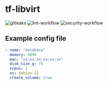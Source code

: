 # tf-libvirt

![gitleaks](https://github.com/soerenschneider/tf-libvirt/actions/workflows/gitleaks.yaml/badge.svg)
![lint-workflow](https://github.com/soerenschneider/tf-libvirt/actions/workflows/lint.yaml/badge.svg)
![security-workflow](https://github.com/soerenschneider/tf-libvirt/actions/workflows/security.yaml/badge.svg)

## Example config file
```yaml
- name: "database"
  memory: 4096
  mac: "xx:xx:xx:xx:xx:xx"
  disk_size_g: 75
  vcpus: 2
  os: debian-12
  create_volume: true
```
